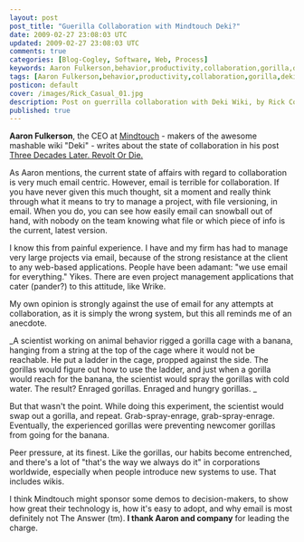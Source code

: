 ```yaml
---           
layout: post
post_title: "Guerilla Collaboration with Mindtouch Deki?"
date: 2009-02-27 23:08:03 UTC
updated: 2009-02-27 23:08:03 UTC
comments: true
categories: [Blog-Cogley, Software, Web, Process]
keywords: Aaron Fulkerson,behavior,productivity,collaboration,gorilla,dekiwiki,mindtouch
tags: [Aaron Fulkerson,behavior,productivity,collaboration,gorilla,dekiwiki,mindtouch]
posticon: default
cover: /images/Rick_Casual_01.jpg
description: Post on guerrilla collaboration with Deki Wiki, by Rick Cogley. 
published: true
---
```

 

**Aaron Fulkerson**, the CEO at [Mindtouch](http://www.mindtouch.com) - makers of the awesome mashable wiki "Deki" - writes about the state of collaboration in his post [Three Decades Later. Revolt Or Die.](http://www.mindtouch.com/blog/2009/02/26/three-decades-later-revolt-or-die/) 


As Aaron mentions, the current state of affairs with regard to collaboration is very much email centric. However, email is terrible for collaboration. If you have never given this much thought, sit a moment and really think through what it means to try to manage a project, with file versioning, in email. When you do, you can see how easily email can snowball out of hand, with nobody on the team knowing what file or which piece of info is the current, latest version. 


I know this from painful experience. I have and my firm has had to manage very large projects via email, because of the strong resistance at the client to any web-based applications. People have been adamant: "we use email for everything." Yikes. There are even project management applications that cater (pander?) to this attitude, like Wrike. 


My own opinion is strongly against the use of email for any attempts at collaboration, as it is simply the wrong system, but this all reminds me of an anecdote. 


_A scientist working on animal behavior rigged a gorilla cage with a banana, hanging from a string at the top of the cage where it would not be reachable. He put a ladder in the cage, propped against the side. The gorillas would figure out how to use the ladder, and just when a gorilla would reach for the banana, the scientist would spray the gorillas with cold water. The result? Enraged gorillas. Enraged and hungry gorillas. _


But that wasn't the point. While doing this experiment, the scientist would swap out a gorilla, and repeat. Grab-spray-enrage, grab-spray-enrage. Eventually, the experienced gorillas were preventing newcomer gorillas from going for the banana. 


Peer pressure, at its finest. Like the gorillas, our habits become entrenched, and there's a lot of "that's the way we always do it" in corporations worldwide, especially when people introduce new systems to use. That includes wikis. 


I think Mindtouch might sponsor some demos to decision-makers, to show how great their technology is, how it's easy to adopt, and why email is most definitely not The Answer (tm). **I thank Aaron and company** for leading the charge. 

